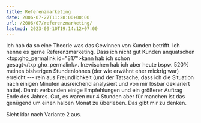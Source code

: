 ```yaml
---
title: Referenzmarketing
date: 2006-07-27T11:28:00+00:00
url: /2006/07/referenzmarketing/
lastmod: 2023-09-10T19:14:12+07:00
---
```

Ich hab da so eine Theorie was das Gewinnen von Kunden betrifft. Ich nenne es gerne Referenzmarketing. Dass ich nicht gut Kunden anquatschen <txp:gho_permalink id="817">kann hab ich schon gesagt</txp:gho_permalink>. Inzwischen hab ich aber heute bspw. 520% meines bisherigen Stundenlohnes (der wie erwähnt eher mickrig war) erreicht --- rein aus Freundlichkeit (und der Tatsache, dass ich die Situation nach einigen Minuten ausreichend analysiert und von mir lösbar deklariert hatte). Damit verbunden einige Empfehlungen und ein größerer Auftrag Ende des Jahres. Gut, es waren nur 4 Stunden aber für manchen ist das genügend um einen halben Monat zu überleben. Das gibt mir zu denken.

Sieht klar nach Variante 2 aus.
